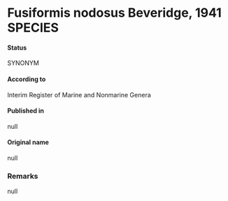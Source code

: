 # Fusiformis nodosus Beveridge, 1941 SPECIES

#### Status
SYNONYM

#### According to
Interim Register of Marine and Nonmarine Genera

#### Published in
null

#### Original name
null

### Remarks
null